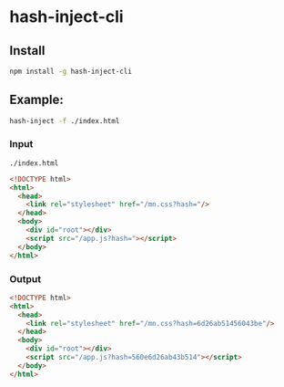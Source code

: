 # hash-inject-cli

## Install

```sh
npm install -g hash-inject-cli
```

## Example:

```sh
hash-inject -f ./index.html
```

### Input
```
./index.html
```
```html
<!DOCTYPE html>
<html>
  <head>
    <link rel="stylesheet" href="/mn.css?hash="/>
  </head>
  <body>
    <div id="root"></div>
    <script src="/app.js?hash="></script>
  </body>
</html>
```


### Output
```html
<!DOCTYPE html>
<html>
  <head>
    <link rel="stylesheet" href="/mn.css?hash=6d26ab51456043be"/>
  </head>
  <body>
    <div id="root"></div>
    <script src="/app.js?hash=560e6d26ab43b514"></script>
  </body>
</html>
```
